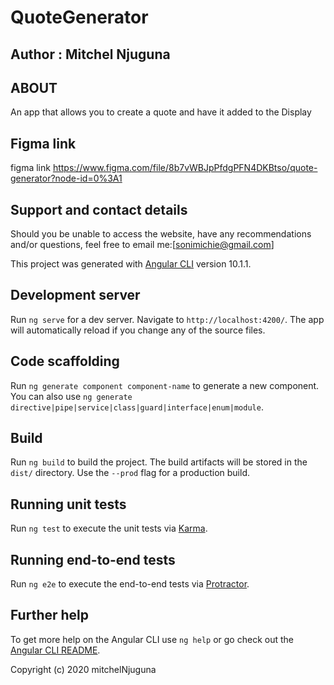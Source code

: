 # QuoteGenerator
## Author : Mitchel Njuguna

## ABOUT
An app that allows you to create a quote and have it added to the Display

## Figma link
figma link https://www.figma.com/file/8b7vWBJpPfdgPFN4DKBtso/quote-generator?node-id=0%3A1

## Support and contact details

Should you be unable to access the website, have any recommendations and/or questions, feel free to email me:[sonimichie@gmail.com]

This project was generated with [Angular CLI](https://github.com/angular/angular-cli) version 10.1.1.

## Development server

Run `ng serve` for a dev server. Navigate to `http://localhost:4200/`. The app will automatically reload if you change any of the source files.

## Code scaffolding

Run `ng generate component component-name` to generate a new component. You can also use `ng generate directive|pipe|service|class|guard|interface|enum|module`.

## Build

Run `ng build` to build the project. The build artifacts will be stored in the `dist/` directory. Use the `--prod` flag for a production build.

## Running unit tests

Run `ng test` to execute the unit tests via [Karma](https://karma-runner.github.io).

## Running end-to-end tests

Run `ng e2e` to execute the end-to-end tests via [Protractor](http://www.protractortest.org/).

## Further help

To get more help on the Angular CLI use `ng help` or go check out the [Angular CLI README](https://github.com/angular/angular-cli/blob/master/README.md).

Copyright (c) 2020  mitchelNjuguna
